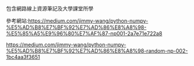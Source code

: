 包含網路線上資源筆記及大學課堂所學

參考網站:https://medium.com/jimmy-wang/python-numpy-%E5%AD%B8%E7%BF%92%E7%AD%86%E8%A8%98-%E5%85%A5%E9%96%80%E7%AF%87-np001-2a7e71e722a8

https://medium.com/jimmy-wang/python-numpy-%E5%AD%B8%E7%BF%92%E7%AD%86%E8%A8%98-random-np-002-1bc4aa3f3651

